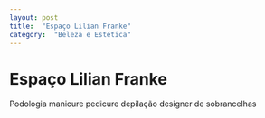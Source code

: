 ```yaml
---
layout: post
title:  "Espaço Lilian Franke"
category:  "Beleza e Estética"
---
```


# Espaço Lilian Franke

Podologia manicure pedicure depilação designer de sobrancelhas 
